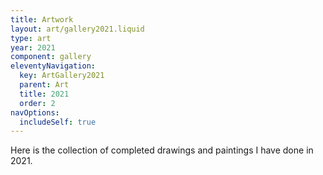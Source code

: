 ```yaml
---
title: Artwork
layout: art/gallery2021.liquid
type: art
year: 2021
component: gallery
eleventyNavigation:
  key: ArtGallery2021
  parent: Art
  title: 2021
  order: 2
navOptions:
  includeSelf: true
---
```


Here is the collection of completed drawings and paintings I have done in 2021.
